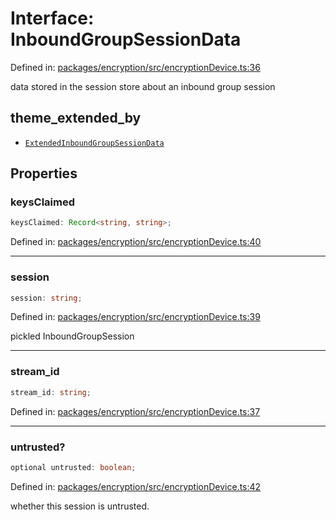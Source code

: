 # Interface: InboundGroupSessionData

Defined in: [packages/encryption/src/encryptionDevice.ts:36](https://github.com/towns-protocol/towns/blob/0db1fd0ac7258e8db8cedfb6183e8eade8284fa1/packages/encryption/src/encryptionDevice.ts#L36)

data stored in the session store about an inbound group session

## theme_extended_by

- [`ExtendedInboundGroupSessionData`](ExtendedInboundGroupSessionData.md)

## Properties

### keysClaimed

```ts
keysClaimed: Record<string, string>;
```

Defined in: [packages/encryption/src/encryptionDevice.ts:40](https://github.com/towns-protocol/towns/blob/0db1fd0ac7258e8db8cedfb6183e8eade8284fa1/packages/encryption/src/encryptionDevice.ts#L40)

***

### session

```ts
session: string;
```

Defined in: [packages/encryption/src/encryptionDevice.ts:39](https://github.com/towns-protocol/towns/blob/0db1fd0ac7258e8db8cedfb6183e8eade8284fa1/packages/encryption/src/encryptionDevice.ts#L39)

pickled InboundGroupSession

***

### stream\_id

```ts
stream_id: string;
```

Defined in: [packages/encryption/src/encryptionDevice.ts:37](https://github.com/towns-protocol/towns/blob/0db1fd0ac7258e8db8cedfb6183e8eade8284fa1/packages/encryption/src/encryptionDevice.ts#L37)

***

### untrusted?

```ts
optional untrusted: boolean;
```

Defined in: [packages/encryption/src/encryptionDevice.ts:42](https://github.com/towns-protocol/towns/blob/0db1fd0ac7258e8db8cedfb6183e8eade8284fa1/packages/encryption/src/encryptionDevice.ts#L42)

whether this session is untrusted.
